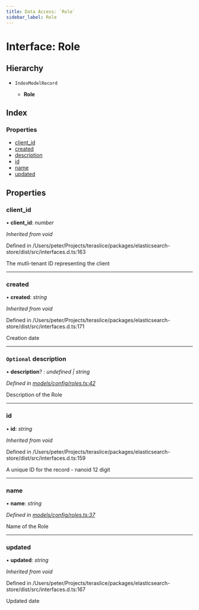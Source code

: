 ```yaml
---
title: Data Access: `Role`
sidebar_label: Role
---
```


# Interface: Role

## Hierarchy

* `IndexModelRecord`

  * **Role**

## Index

### Properties

* [client_id](role.md#client_id)
* [created](role.md#created)
* [description](role.md#optional-description)
* [id](role.md#id)
* [name](role.md#name)
* [updated](role.md#updated)

## Properties

###  client_id

• **client_id**: *number*

*Inherited from void*

Defined in /Users/peter/Projects/teraslice/packages/elasticsearch-store/dist/src/interfaces.d.ts:163

The mutli-tenant ID representing the client

___

###  created

• **created**: *string*

*Inherited from void*

Defined in /Users/peter/Projects/teraslice/packages/elasticsearch-store/dist/src/interfaces.d.ts:171

Creation date

___

### `Optional` description

• **description**? : *undefined | string*

*Defined in [models/config/roles.ts:42](https://github.com/terascope/teraslice/blob/fd211a8bb/packages/data-access/src/models/config/roles.ts#L42)*

Description of the Role

___

###  id

• **id**: *string*

*Inherited from void*

Defined in /Users/peter/Projects/teraslice/packages/elasticsearch-store/dist/src/interfaces.d.ts:159

A unique ID for the record - nanoid 12 digit

___

###  name

• **name**: *string*

*Defined in [models/config/roles.ts:37](https://github.com/terascope/teraslice/blob/fd211a8bb/packages/data-access/src/models/config/roles.ts#L37)*

Name of the Role

___

###  updated

• **updated**: *string*

*Inherited from void*

Defined in /Users/peter/Projects/teraslice/packages/elasticsearch-store/dist/src/interfaces.d.ts:167

Updated date
